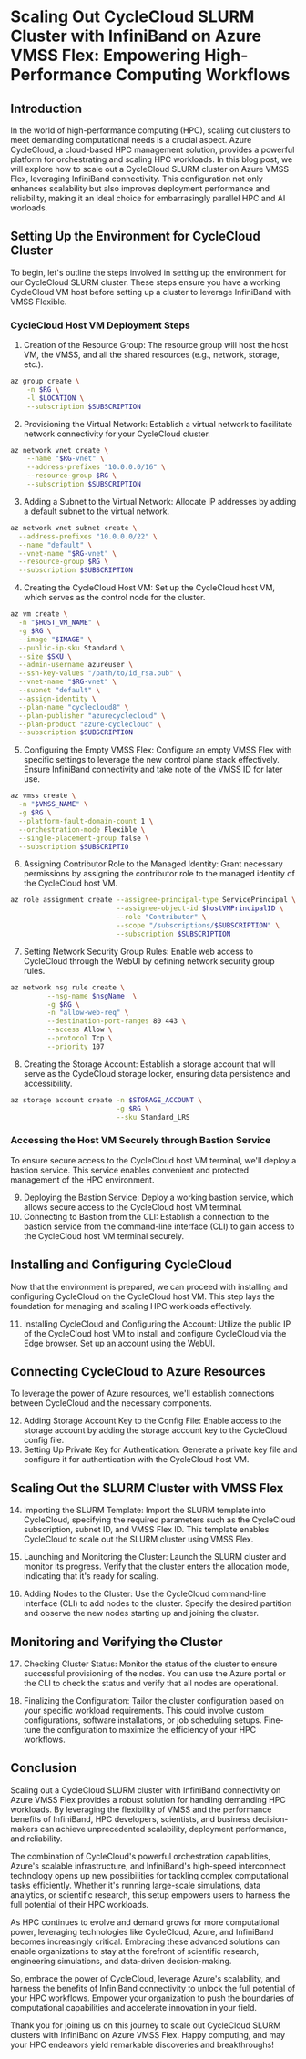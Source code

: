 # Scaling Out CycleCloud SLURM Cluster with InfiniBand on Azure VMSS Flex: Empowering High-Performance Computing Workflows

## Introduction

In the world of high-performance computing (HPC), scaling out clusters to meet demanding computational needs is a crucial aspect. Azure CycleCloud, a cloud-based HPC management solution, provides a powerful platform for orchestrating and scaling HPC workloads. In this blog post, we will explore how to scale out a CycleCloud SLURM cluster on Azure VMSS Flex, leveraging InfiniBand connectivity. This configuration not only enhances scalability but also improves deployment performance and reliability, making it an ideal choice for embarrasingly parallel HPC and AI worloads.

## Setting Up the Environment for CycleCloud Cluster

To begin, let's outline the steps involved in setting up the environment for our CycleCloud SLURM cluster. These steps ensure you have a working CycleCloud VM host before setting up a cluster to leverage InfiniBand with VMSS Flexible.

### CycleCloud Host VM Deployment Steps

1. Creation of the Resource Group: The resource group will host the host VM, the VMSS, and all the shared resources (e.g., network, storage, etc.).

```bash {linenos=table}
az group create \
    -n $RG \
    -l $LOCATION \
    --subscription $SUBSCRIPTION
```

2. Provisioning the Virtual Network: Establish a virtual network to facilitate network connectivity for your CycleCloud cluster.

```bash
az network vnet create \
    --name "$RG-vnet" \
    --address-prefixes "10.0.0.0/16" \
    --resource-group $RG \
    --subscription $SUBSCRIPTION
```

3. Adding a Subnet to the Virtual Network: Allocate IP addresses by adding a default subnet to the virtual network.

```bash
az network vnet subnet create \
  --address-prefixes "10.0.0.0/22" \
  --name "default" \
  --vnet-name "$RG-vnet" \
  --resource-group $RG \
  --subscription $SUBSCRIPTION
```

4. Creating the CycleCloud Host VM: Set up the CycleCloud host VM, which serves as the control node for the cluster.

```bash
az vm create \
  -n "$HOST_VM_NAME" \
  -g $RG \
  --image "$IMAGE" \
  --public-ip-sku Standard \
  --size $SKU \
  --admin-username azureuser \
  --ssh-key-values "/path/to/id_rsa.pub" \
  --vnet-name "$RG-vnet" \
  --subnet "default" \
  --assign-identity \
  --plan-name "cyclecloud8" \
  --plan-publisher "azurecyclecloud" \
  --plan-product "azure-cyclecloud" \
  --subscription $SUBSCRIPTION
```

5. Configuring the Empty VMSS Flex: Configure an empty VMSS Flex with specific settings to leverage the new control plane stack effectively. Ensure InfiniBand connectivity and take note of the VMSS ID for later use.

```bash
az vmss create \
  -n "$VMSS_NAME" \
  -g $RG \
  --platform-fault-domain-count 1 \
  --orchestration-mode Flexible \
  --single-placement-group false \
  --subscription $SUBSCRIPTIO
```

6. Assigning Contributor Role to the Managed Identity: Grant necessary permissions by assigning the contributor role to the managed identity of the CycleCloud host VM.

```bash
az role assignment create --assignee-principal-type ServicePrincipal \
                          --assignee-object-id $hostVMPrincipalID \
                          --role "Contributor" \
                          --scope "/subscriptions/$SUBSCRIPTION" \
                          --subscription $SUBSCRIPTION
```

7. Setting Network Security Group Rules: Enable web access to CycleCloud through the WebUI by defining network security group rules.

```bash
az network nsg rule create \
         --nsg-name $nsgName  \
         -g $RG \
         -n "allow-web-req" \
         --destination-port-ranges 80 443 \
         --access Allow \
         --protocol Tcp \
         --priority 107
```

8. Creating the Storage Account: Establish a storage account that will serve as the CycleCloud storage locker, ensuring data persistence and accessibility.

```bash
az storage account create -n $STORAGE_ACCOUNT \
                          -g $RG \
                          --sku Standard_LRS
```

### Accessing the Host VM Securely through Bastion Service

To ensure secure access to the CycleCloud host VM terminal, we'll deploy a bastion service. This service enables convenient and protected management of the HPC environment.

9. Deploying the Bastion Service: Deploy a working bastion service, which allows secure access to the CycleCloud host VM terminal.
10. Connecting to Bastion from the CLI: Establish a connection to the bastion service from the command-line interface (CLI) to gain access to the CycleCloud host VM terminal securely.

## Installing and Configuring CycleCloud

Now that the environment is prepared, we can proceed with installing and configuring CycleCloud on the CycleCloud host VM. This step lays the foundation for managing and scaling HPC workloads effectively.

11. Installing CycleCloud and Configuring the Account: Utilize the public IP of the CycleCloud host VM to install and configure CycleCloud via the Edge browser. Set up an account using the WebUI.

## Connecting CycleCloud to Azure Resources

To leverage the power of Azure resources, we'll establish connections between CycleCloud and the necessary components.

12. Adding Storage Account Key to the Config File: Enable access to the storage account by adding the storage account key to the CycleCloud config file.
13. Setting Up Private Key for Authentication: Generate a private key file and configure it for authentication with the CycleCloud host VM.

## Scaling Out the SLURM Cluster with VMSS Flex

14. Importing the SLURM Template: Import the SLURM template into CycleCloud, specifying the required parameters such as the CycleCloud subscription, subnet ID, and VMSS Flex ID. This template enables CycleCloud to scale out the SLURM cluster using VMSS Flex.

15. Launching and Monitoring the Cluster: Launch the SLURM cluster and monitor its progress. Verify that the cluster enters the allocation mode, indicating that it's ready for scaling.

16. Adding Nodes to the Cluster: Use the CycleCloud command-line interface (CLI) to add nodes to the cluster. Specify the desired partition and observe the new nodes starting up and joining the cluster.

## Monitoring and Verifying the Cluster

17. Checking Cluster Status: Monitor the status of the cluster to ensure successful provisioning of the nodes. You can use the Azure portal or the CLI to check the status and verify that all nodes are operational.

18. Finalizing the Configuration: Tailor the cluster configuration based on your specific workload requirements. This could involve custom configurations, software installations, or job scheduling setups. Fine-tune the configuration to maximize the efficiency of your HPC workflows.

## Conclusion

Scaling out a CycleCloud SLURM cluster with InfiniBand connectivity on Azure VMSS Flex provides a robust solution for handling demanding HPC workloads. By leveraging the flexibility of VMSS and the performance benefits of InfiniBand, HPC developers, scientists, and business decision-makers can achieve unprecedented scalability, deployment performance, and reliability.

The combination of CycleCloud's powerful orchestration capabilities, Azure's scalable infrastructure, and InfiniBand's high-speed interconnect technology opens up new possibilities for tackling complex computational tasks efficiently. Whether it's running large-scale simulations, data analytics, or scientific research, this setup empowers users to harness the full potential of their HPC workloads.

As HPC continues to evolve and demand grows for more computational power, leveraging technologies like CycleCloud, Azure, and InfiniBand becomes increasingly critical. Embracing these advanced solutions can enable organizations to stay at the forefront of scientific research, engineering simulations, and data-driven decision-making.

So, embrace the power of CycleCloud, leverage Azure's scalability, and harness the benefits of InfiniBand connectivity to unlock the full potential of your HPC workflows. Empower your organization to push the boundaries of computational capabilities and accelerate innovation in your field.

Thank you for joining us on this journey to scale out CycleCloud SLURM clusters with InfiniBand on Azure VMSS Flex. Happy computing, and may your HPC endeavors yield remarkable discoveries and breakthroughs!

